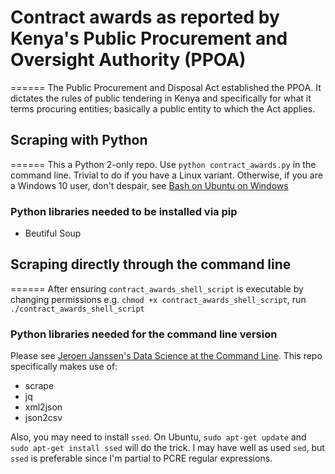 # Contract awards as reported by Kenya's Public Procurement and Oversight Authority (PPOA)
======
The Public Procurement and Disposal Act established the PPOA. It dictates the rules of public tendering in Kenya and specifically for what it terms procuring entities; basically a public entity to which the Act applies.

## Scraping with Python
======
This a Python 2-only repo. Use `python contract_awards.py` in the command line. Trivial to do if you have a Linux variant. Otherwise, if you are a Windows 10 user, don't despair, see [Bash on Ubuntu on Windows]("https://msdn.microsoft.com/en-us/commandline/wsl/install_guide")

### Python libraries needed to be installed via pip

+ Beutiful Soup

## Scraping directly through the command line
======
After ensuring `contract_awards_shell_script` is executable by changing permissions e.g. `chmod +x contract_awards_shell_script`, run `./contract_awards_shell_script`

### Python libraries needed for the command line version
Please see [Jeroen Janssen's Data Science at the Command Line](https://github.com/jeroenjanssens/data-science-at-the-command-line). This repo specifically makes use of:
+ scrape
+ jq
+ xml2json
+ json2csv

Also, you may need to install `ssed`. On Ubuntu, `sudo apt-get update` and `sudo apt-get install ssed` will do the trick. I may have well as used `sed`, but `ssed` is preferable since I'm partial to PCRE regular expressions.

